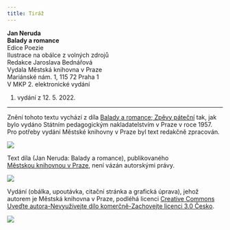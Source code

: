 ```yaml
---
title: Tiráž
---
```


**Jan Neruda    
Balady a romance**  
Edice Poezie  
Ilustrace na obálce z volných zdrojů  
Redakce Jaroslava Bednářová  
Vydala Městská knihovna v Praze  
Mariánské nám. 1, 115 72 Praha 1  
V MKP 2. elektronické vydání  
1. vydání z 12. 5. 2022.

***

Znění tohoto textu vychází z díla [Balady a romance; Zpěvy páteční](https://aleph.nkp.cz/F/?func=direct&doc_number=000682196&local_base=NKC) tak, jak bylo vydáno Státním pedagogickým nakladatelstvím v Praze v roce 1957. Pro potřeby vydání Městské knihovny v Praze byl text redakčně zpracován.

![](../Images/image003.jpg)

Text díla (Jan Neruda: Balady a romance), publikovaného [Městskou knihovnou v Praze](https://www.mlp.cz/cz/), není vázán autorskými právy.

![](../Images/image001.jpg)

Vydání (obálka, upoutávka, citační stránka a grafická úprava), jehož autorem je Městská knihovna v Praze, podléhá licenci [Creative Commons Uveďte autora-Nevyužívejte dílo komerčně-Zachovejte licenci 3.0 Česko](https://creativecommons.org/licenses/by-nc-sa/3.0/cz/).


  

![](../Images/image004.jpg)